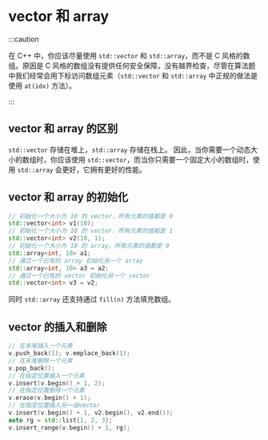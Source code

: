 # vector 和 array

:::caution

在 C++ 中，你应该尽量使用 `std::vector` 和 `std::array`，而不是 C 风格的数组。原因是 C 风格的数组没有提供任何安全保障，没有越界检查，尽管在算法题中我们经常会用下标访问数组元素（`std::vector` 和 `std::array` 中正规的做法是使用 `at(idx)` 方法）。

:::

## vector 和 array 的区别

`std::vector` 存储在堆上，`std::array` 存储在栈上。
因此，当你需要一个动态大小的数组时，你应该使用 `std::vector`，而当你只需要一个固定大小的数组时，使用 `std::array` 会更好，它拥有更好的性能。

## vector 和 array 的初始化

```cpp
// 初始化一个大小为 10 的 vector，所有元素的值都是 0
std::vector<int> v1(10);
// 初始化一个大小为 10 的 vector，所有元素的值都是 1
std::vector<int> v2(10, 1);
// 初始化一个大小为 10 的 array，所有元素的值都是 0
std::array<int, 10> a1;
// 通过一个已有的 array 初始化另一个 array
std::array<int, 10> a3 = a2;
// 通过一个已有的 vector 初始化另一个 vector
std::vector<int> v3 = v2;
```

同时 `std::array` 还支持通过 `fill(n)` 方法填充数组。

## vector 的插入和删除

```cpp
// 在末尾插入一个元素
v.push_back(1); v.emplace_back(1);
// 在末尾删除一个元素
v.pop_back();
// 在指定位置插入一个元素
v.insert(v.begin() + 1, 2);
// 在指定位置删除一个元素
v.erase(v.begin() + 1);
// 在指定位置插入另一组vector
v.insert(v.begin() + 1, v2.begin(), v2.end());
auto rg = std::list{1, 2, 3};
v.insert_range(v.begin() + 1, rg);
```

